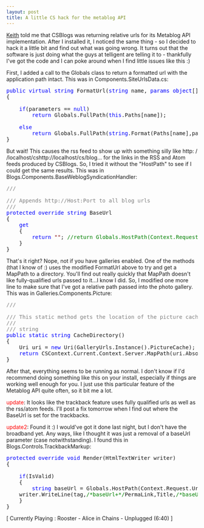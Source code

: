 ```yaml
---
layout: post
title: A little CS hack for the metablog API
---
```

[Keith](http://sol3.net/blogs/starpilot/) told me that 
CSBlogs was returning relative urls for its Metablog API implementation. After I 
installed it, I noticed the same thing - so I decided to hack it a little bit 
and find out what was going wrong. It turns out that the software is just doing 
what the guys at telligent are telling it to - thankfully I've got the code and 
I can poke around when I find little issues like this :)

First, I added a call to the Globals class to return a formatted url with the 
application path intact. This was in Components.SiteUrlsData.cs:

<pre><span style="COLOR: blue">public</span> <span style="COLOR: blue">virtual</span> <span style="COLOR: blue">string</span> FormatUrl(<span style="COLOR: blue">string</span> name, <span style="COLOR: blue">params</span> <span style="COLOR: blue">object</span>[] parameters)
{      	

    <span style="COLOR: blue">if</span>(parameters == <span style="COLOR: blue">null</span>)
        <span style="COLOR: blue">return</span> Globals.FullPath(<span style="COLOR: blue">this</span>.Paths[name]);

    <span style="COLOR: blue">else</span>
        <span style="COLOR: blue">return</span> Globals.FullPath(<span style="COLOR: blue">string</span>.Format(Paths[name],parameters));
}</pre>

But wait! This causes the rss feed to show up with something silly like http: 
/ /localhost/cshttp://localhost/cs/blog... for the links in the RSS and Atom 
feeds produced by CSBlogs. So, I tried it without the "HostPath" to see if I 
could get the same results. This was in 
Blogs.Components.BaseWeblogSyndicationHandler:

<pre><span style="COLOR: gray">/// <summary>
</summary></span><span style="COLOR: gray">/// Appends http://Host:Port to all blog urls
</span><span style="COLOR: gray">/// 
</span><span style="COLOR: blue">protected</span> <span style="COLOR: blue">override</span> <span style="COLOR: blue">string</span> BaseUrl
{
    <span style="COLOR: blue">get</span>
    {
        <span style="COLOR: blue">return</span> <span style="COLOR: maroon">""</span>; <span style="COLOR: green">//return Globals.HostPath(Context.Request.Url);
</span>    }
}</pre>

That's it right? Nope, not if you have galleries enabled. One of the methods 
(that I know of :) uses the modified FormatUrl above to try and get a MapPath to 
a directory. You'll find out really quickly that MapPath doesn't like 
fully-qualified urls passed to it...I know I did. So, I modified one more line 
to make sure that I've got a relative path passed into the photo gallery. This 
was in Galleries.Components.Picture:

<pre><span style="COLOR: gray">/// <summary>
</summary></span><span style="COLOR: gray">/// This static method gets the location of the picture cache directory, mapped on the local filesystem.
</span><span style="COLOR: gray">/// 
</span><span style="COLOR: gray">/// <returns>string</returns>
</span><span style="COLOR: blue">public</span> <span style="COLOR: blue">static</span> <span style="COLOR: blue">string</span> CacheDirectory()
{
	Uri uri = <span style="COLOR: blue">new</span> Uri(GalleryUrls.Instance().PictureCache);
	<span style="COLOR: blue">return</span> CSContext.Current.Context.Server.MapPath(uri.AbsolutePath);
}</pre>

After that, everything seems to be running as normal. I don't know if I'd 
recommend doing something like this on your install, especially if things are 
working well enough for you. I just use this particular feature of the Metablog 
API quite often, so it bit me a lot.

<p><font color="red">update</font>: It looks like the trackback feature uses fully 
qualified urls as well as the rss/atom feeds. I'll post a fix tomorrow when I 
find out where the BaseUrl is set for the trackbacks.</p>

<p><font color="red">update2</font>: Found it :) I would've got it done last 
night, but I don't have the broadband yet. Any ways, like I thought it was just 
a removal of a baseUrl parameter (case notwithstanding). I found this in 
Blogs.Controls.TrackbackMarkup:</p>

<pre><span style="COLOR: blue">protected</span> <span style="COLOR: blue">override</span> <span style="COLOR: blue">void</span> Render(HtmlTextWriter writer)
{
            
    <span style="COLOR: blue">if</span>(IsValid)
    {
        <span style="COLOR: blue">string</span> baseUrl = Globals.HostPath(Context.Request.Url);
	writer.WriteLine(tag,<span style="COLOR: green">/*baseUrl+*/</span>PermaLink,Title,<span style="COLOR: green">/*baseUrl+*/</span>PingUrl);
    }
}</pre>

<p class="media">[ Currently Playing : Rooster - Alice in Chains - Unplugged 
(6:40) ]</p>